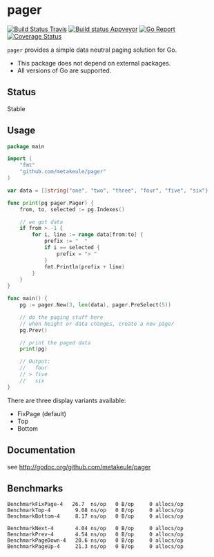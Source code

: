 
pager
=====

[![Build Status Travis](https://secure.travis-ci.org/metakeule/pager.png)](http://travis-ci.org/metakeule/pager) [![Build status Appveyor](https://ci.appveyor.com/api/projects/status/82i4pu5giscl7b13?svg=true)](https://ci.appveyor.com/project/metakeule/pager) [![Go Report](https://goreportcard.com/badge/github.com/metakeule/pager)](https://goreportcard.com/report/github.com/metakeule/pager) [![Coverage Status](https://coveralls.io/repos/github/metakeule/pager/badge.svg?branch=master)](https://coveralls.io/github/metakeule/pager?branch=master)

`pager` provides a simple data neutral paging solution for Go.

- This package does not depend on external packages.
- All versions of Go are supported.

Status
------

Stable

Usage
-----

```go
package main

import (
	"fmt"
	"github.com/metakeule/pager"
)

var data = []string{"one", "two", "three", "four", "five", "six"}

func print(pg pager.Pager) {
	from, to, selected := pg.Indexes()

	// we got data
	if from > -1 {  
		for i, line := range data[from:to] {
			prefix := "  "
			if i == selected {
				prefix = "> "
			}
			fmt.Println(prefix + line)
		}
	}
}

func main() {
	pg := pager.New(3, len(data), pager.PreSelect(5))

	// do the paging stuff here
	// when height or data changes, create a new pager
	pg.Prev()

	// print the paged data
	print(pg)

	// Output:
	//   four
	// > five
	//   six
}
```

There are three display variants available:
- FixPage (default)
- Top
- Bottom

Documentation
-------------

see http://godoc.org/github.com/metakeule/pager

Benchmarks
----------

```
BenchmarkFixPage-4   26.7  ns/op   0 B/op     0 allocs/op
BenchmarkTop-4        9.08 ns/op   0 B/op     0 allocs/op
BenchmarkBottom-4     8.17 ns/op   0 B/op     0 allocs/op

BenchmarkNext-4       4.04 ns/op   0 B/op     0 allocs/op
BenchmarkPrev-4       4.54 ns/op   0 B/op     0 allocs/op
BenchmarkPageDown-4   20.6 ns/op   0 B/op     0 allocs/op
BenchmarkPageUp-4     21.3 ns/op   0 B/op     0 allocs/op
```